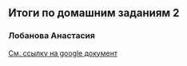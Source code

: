 ## Итоги по домашним заданиям 2
### Лобанова Анастасия

[См. ссылку на google документ](https://docs.google.com/document/d/1wTms_uF52rUg7EyJk3RC9l7yR-880vh1aYBNfofEJ2A/edit?usp=sharing)
